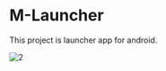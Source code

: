 # M-Launcher
This project is launcher app for android.
 

![2](https://user-images.githubusercontent.com/67011777/168671252-07d51e6e-b89a-405c-856d-92672de967e9.png)
